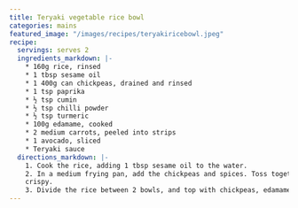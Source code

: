 ```yaml
---
title: Teryaki vegetable rice bowl
categories: mains
featured_image: "/images/recipes/teryakiricebowl.jpeg"
recipe:
  servings: serves 2
  ingredients_markdown: |-
    * 160g rice, rinsed
    * 1 tbsp sesame oil
    * 1 400g can chickpeas, drained and rinsed
    * 1 tsp paprika
    * ½ tsp cumin
    * ½ tsp chilli powder
    * ½ tsp turmeric
    * 100g edamame, cooked
    * 2 medium carrots, peeled into strips
    * 1 avocado, sliced
    * Teryaki sauce
  directions_markdown: |-
    1. Cook the rice, adding 1 tbsp sesame oil to the water.
    2. In a medium frying pan, add the chickpeas and spices. Toss together and cook on a medium-high heat until slightly
    crispy.
    3. Divide the rice between 2 bowls, and top with chickpeas, edamame, carrot and avocado. Drizzle with teryaki sauce.
---
```

